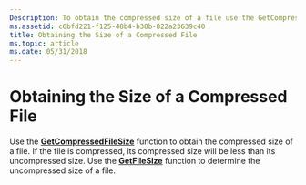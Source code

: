 ```yaml
---
Description: To obtain the compressed size of a file use the GetCompressedFileSize function.
ms.assetid: c6bfd221-f125-48b4-b38b-822a23639c40
title: Obtaining the Size of a Compressed File
ms.topic: article
ms.date: 05/31/2018
---
```


# Obtaining the Size of a Compressed File

Use the [**GetCompressedFileSize**](/windows/desktop/api/fileapi/nf-fileapi-getcompressedfilesizea) function to obtain the compressed size of a file. If the file is compressed, its compressed size will be less than its uncompressed size. Use the [**GetFileSize**](/windows/desktop/api/FileAPI/nf-fileapi-getfilesize) function to determine the uncompressed size of a file.

 

 



